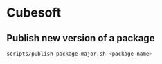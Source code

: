 # Cubesoft

## Publish new version of a package

```sh
scripts/publish-package-major.sh <package-name>
```
